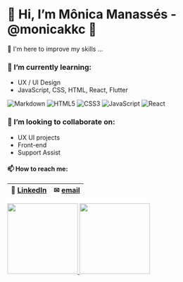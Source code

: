 # 💎 Hi, I’m Mônica Manassés - @monicakkc 💎


👀  I'm here to improve my skills ...


### 🌱 I’m currently learning:
- UX / UI Design
- JavaScript, CSS, HTML, React, Flutter




![Markdown](https://img.shields.io/badge/Markdown-000?style=for-the-badge&logo=markdown)     ![HTML5](https://img.shields.io/badge/HTML5-000?style=for-the-badge&logo=html5) ![CSS3](https://img.shields.io/badge/CSS3-000?style=for-the-badge&logo=css3&logoColor=264CE4) ![JavaScript](https://img.shields.io/badge/JavaScript-000?style=for-the-badge&logo=javascript) ![React](https://img.shields.io/badge/React-000?style=for-the-badge&logo=react) 


### 💞️ I’m looking to collaborate on:
- UX UI projects 
- Front-end 
- Support Assist

#### 📫 How to reach me:



📌 [LinkedIn](https://www.linkedin.com/in/monicamanasses/)   |  ✉  [email](mailto:monicakkc@gmail.com) 
:---------------: | :---------------:






  <a href="https://github.com/monicakkc">
  <img height="160rem" src="https://github-readme-stats.vercel.app/api?username=monicakkc&show_icons=true&theme=tokyonight&include_all_commits=true&count_private=true"/>

  <img height="160rem" src="https://github-readme-stats.vercel.app/api/top-langs/?username=monicakkc&layout=compact&langs_count=7&theme=tokyonight"/>


<!---
monicakkc/monicakkc is a ✨ special ✨ repository because its `README.md` (this file) appears on your GitHub profile.
You can click the Preview link to take a look at your changes.
--->
